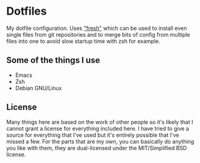 Dotfiles
=========

My dotfile configuration. Uses ["fresh"](http://github.com/freshshell/fresh)
which can be used to install even single files from git repositories and to
merge bits of config from multiple files into one to avoid slow startup time
with zsh for example.

Some of the things I use
--------------

* Emacs
* Zsh
* Debian GNU/Linux


License
-------

Many things here are based on the work of other people so it's likely that I
cannot grant a license for everything included here. I have tried to give a
source for everything that I've used but it's entirely possible that I've missed
a few. For the parts that are my own, you can basically do anything you like
with them, they are dual-licensed under the MIT/Simplified BSD license.
